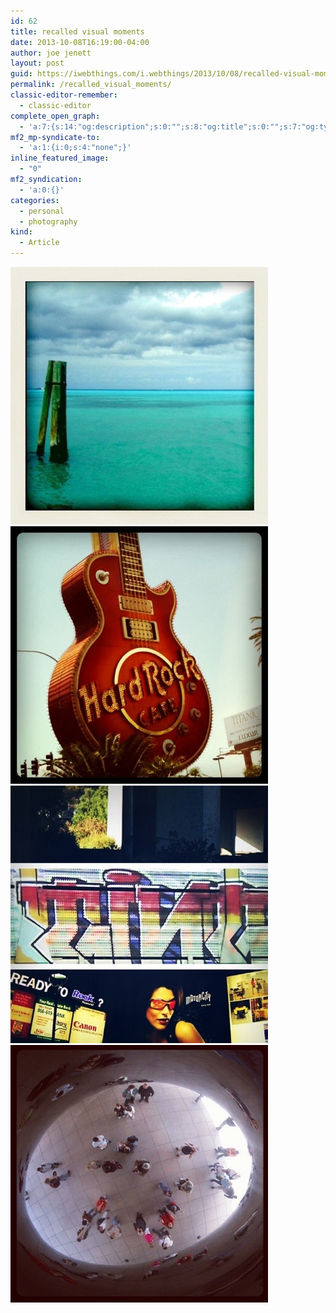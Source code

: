 ```yaml
---
id: 62
title: recalled visual moments
date: 2013-10-08T16:19:00-04:00
author: joe jenett
layout: post
guid: https://iwebthings.com/i.webthings/2013/10/08/recalled-visual-moments/
permalink: /recalled_visual_moments/
classic-editor-remember:
  - classic-editor
complete_open_graph:
  - 'a:7:{s:14:"og:description";s:0:"";s:8:"og:title";s:0:"";s:7:"og:type";s:0:"";s:12:"twitter:card";s:7:"summary";s:15:"twitter:creator";s:0:"";s:19:"twitter:description";s:0:"";s:8:"og:image";s:0:"";}'
mf2_mp-syndicate-to:
  - 'a:1:{i:0;s:4:"none";}'
inline_featured_image:
  - "0"
mf2_syndication:
  - 'a:0:{}'
categories:
  - personal
  - photography
kind:
  - Article
---
```

<img style="border: none;" src="/images/35813_4473-jenett.jpg" alt="" />

<img style="border: none;" src="/images/131617636_4473-jenett.jpg" alt="" /> 

<img style="border: none;" src="/images/173531_4473-jenett.jpg" alt="" /> 

<img style="border: none;" src="/images/138196862212892700_4473-jenett.jpg" alt="" />